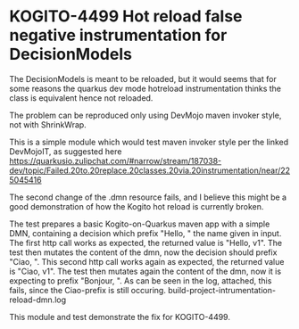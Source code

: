 <!--
  Licensed to the Apache Software Foundation (ASF) under one
  or more contributor license agreements.  See the NOTICE file
  distributed with this work for additional information
  regarding copyright ownership.  The ASF licenses this file
  to you under the Apache License, Version 2.0 (the
  "License"); you may not use this file except in compliance
  with the License.  You may obtain a copy of the License at

    http://www.apache.org/licenses/LICENSE-2.0

  Unless required by applicable law or agreed to in writing,
  software distributed under the License is distributed on an
  "AS IS" BASIS, WITHOUT WARRANTIES OR CONDITIONS OF ANY
  KIND, either express or implied.  See the License for the
  specific language governing permissions and limitations
  under the License.
  -->

# KOGITO-4499 Hot reload false negative instrumentation for DecisionModels

The DecisionModels is meant to be reloaded, but it would seems that for some reasons the quarkus dev mode hotreload instrumentation thinks the class is equivalent hence not reloaded.

The problem can be reproduced only using DevMojo maven invoker style, not with ShrinkWrap.

This is a simple module which would test maven invoker style per the linked DevMojoIT, as suggested here https://quarkusio.zulipchat.com/#narrow/stream/187038-dev/topic/Failed.20to.20replace.20classes.20via.20instrumentation/near/225045416

The second change of the .dmn resource fails, and I believe this might be a good demonstration of how the Kogito hot reload is currently broken.

The test prepares a basic Kogito-on-Quarkus maven app with a simple DMN, containing a decision which prefix "Hello, " the name given in input.
The first http call works as expected, the returned value is "Hello, v1".
The test then mutates the content of the dmn, now the decision should prefix "Ciao, ".
This second http call works again as expected, the returned value is "Ciao, v1".
The test then mutates again the content of the dmn, now it is expecting to prefix "Bonjour, ".
As can be seen in the log, attached, this fails, since the Ciao-prefix is still occuring.
build-project-intrumentation-reload-dmn.log

This module and test demonstrate the fix for KOGITO-4499.
